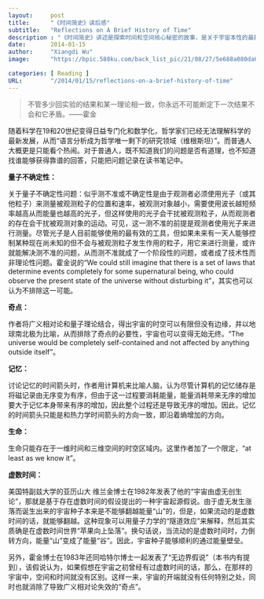 ```yaml
---
layout:     post
title:      "《时间简史》读后感"
subtitle:   "Reflections on A Brief History of Time"
description : "《时间简史》讲述是探索时间和空间核心秘密的故事，是关于宇宙本性的最前沿知识，包括我们的宇宙图像、空间和时间、膨胀的宇宙不确定性原理、基本粒子和自然的力、黑洞、黑洞不是这么黑、时间箭头等内容。第一版中的许多理论预言，后来在对微观或宏观宇宙世界观测中得到证实。"
date:       2014-01-15
author:     "Xiangdi Wu"
image:      "https://bpic.588ku.com/back_list_pic/21/08/27/5e688a080da03994d5a89c8d444af742.jpg"

categories: [ Reading ]
URL:        "/2014/01/15/reflections-on-a-brief-history-of-time"
---
```


> 不管多少回实验的结果和某一理论相一致，你永远不可能断定下一次结果不会和它矛盾。——霍金

随着科学在19和20世纪变得日益专门化和数学化，哲学家们已经无法理解科学的最新发展，从而“语言分析成为哲学唯一剩下的研究领域（维根斯坦）”。而普通人大概更是只能看个热闹。对于普通人，既不知道我们的问题是否有道理，也不知道找谁能够获得靠谱的回答，只能把问题记录在读书笔记中。

**量子不确定性：**

关于量子不确定性问题：似乎测不准或不确定性是由于观测者必须使用光子（或其他粒子）来测量被观测粒子的位置和速率，被观测对象越小，需要使用波长越短频率越高从而能量也越高的光子，但这样使用的光子会干扰被观测粒子，从而观测者的存在会干扰被观测对象的运动。可见，这一测不准的前提是观测者使用光子来进行测量。尽管光子是人目前能够使用的最有效的工具，但如果未来有一天人能够控制某种现在尚未知的但不会与被观测粒子发生作用的粒子，用它来进行测量，或许就能解决测不准的问题，从而测不准就成了一个阶段性的问题，或者成了技术性而非理论性问题。霍金说的“We could still imagine that there is a set of laws that determine events completely for some supernatural being, who could observe the present state of the universe without disturbing it”，其实也可以认为不排除这一可能。

**奇点：**

作者将广义相对论和量子理论结合，得出宇宙的时空可以有限但没有边缘，并以地球南北极为比喻，从而排除了奇点的必要性，宇宙也可以变得无始无终。“The universe would be completely self-contained and not affected by anything outside itself”。

**记忆：**

讨论记忆的时间箭头时，作者用计算机来比喻人脑，认为尽管计算机的记忆储存是将磁记录由无序变为有序，但由于这一过程要消耗能量，能量消耗带来无序的增加要大于记忆本身带来有序的增加，因此整个过程还是导致无序的增加。因此，记忆的时间箭头只能是和热力学时间箭头的方向一致，即沿着熵增加的方向。

**生命：**

生命只能存在于一维时间和三维空间的时空区域内。这里作者加了一个限定，“at least as we know it”。

**虚数时间：**

美国特副兹大学的亚历山大 维兰金博士在1982年发表了他的“宇宙由虚无创生论”，那就是基于存在虚数时间的假设提出的一种宇宙起源假说。由于虚无发生涨落而诞生出来的宇宙种子本来是不能够翻越能量“山”的，但是，如果流动的是虚数时间的话，就能够翻越。这种现象可以用量子力学的“隧道效应”来解释，然后其实质确是在虚数时间世界“苹果向上坠落”。换句话说，当流动的是虚数时间时，力倒转方向，能量“山”变成了能量“谷”。因此，宇宙种子能够顺利的通过能量壁垒。

另外，霍金博士在1983年还同哈特尔博士一起发表了“无边界假说”（本书内有提到），该假说认为，如果假想在宇宙之初曾经有过虚数时间的话，那么，在那样的宇宙中，空间和时间就没有区别。这样一来，宇宙的开端就没有任何特别之处，同时也就消除了导致广义相对论失效的“奇点”。